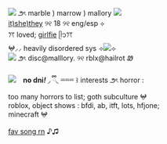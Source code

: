 ![](https://files.catbox.moe/9xbq0s.gif) ౨ৎ marble ) marrow ) mallory ![](https://files.catbox.moe/qqtd24.gif)
<br/>[it)she)they](https://prns.cc/sjjma) ୨୧ 18 ୨୧ eng/esp ⟡<br/>
ꔫ loved; [girlfie](https://github.com/animaticbattle) ᥫ᭡ꔫ
<br/>𖤍⸝⸝ heavily disordered sys
⟢![](https://files.catbox.moe/52hbiy.gif)⟣
<br/>![](https://files.catbox.moe/kq8wi5.gif)
౨ৎ disc@malllory. ୨୧ rblx@hailrot Ꮺ
<br/><br/>
![](https://files.catbox.moe/2n01wz.gif)⠀
<b>no dni<em>!</b></em> ◞ ྀི◟ ⏔⏔⏔ ꒱ interests ౨ৎ horror : <br/>
too many horrors to list; goth subculture 𖤍 <br/>
roblox, object shows : bfdi, ab, itft, lots, hfjone; <br/>
minecraft 𖤍
<br/><br/>
[fav song rn](https://youtu.be/A56f_FjEVzg?si=GsicZglQDOhuY5__) ♪♫